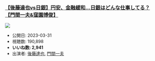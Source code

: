 ### [【後藤達也vs日銀】円安、金融緩和…日銀はどんな仕事してる？【門間一夫&窪園博俊】](https://www.youtube.com/watch?v=qVW3NqkLeSI)
[![](https://img.youtube.com/vi/qVW3NqkLeSI/sddefault.jpg)](https://www.youtube.com/watch?v=qVW3NqkLeSI)
-   公開日: 2023-03-31
-   視聴数: 190,898
-   **いいね数: 2,941**
-   出演者: [後藤達也](/rehacq_fan/people/後藤達也 "wikilink"), [門間一夫](/rehacq_fan/people/門間一夫 "wikilink")
